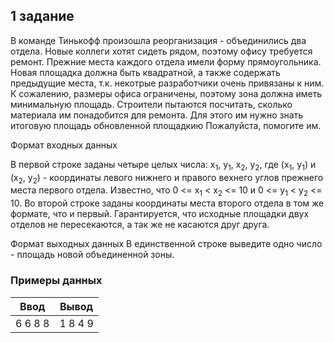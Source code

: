 ## 1 задание
В команде Тинькофф произошла реорганизация - объединились два отдела. Новые коллеги хотят сидеть рядом, поэтому офису требуется ремонт.
Прежние места каждого отдела имели форму прямоугольника. Новая площадка должна быть квадратной, а также содержать предыдущие места, т.к. некотрые разработчики очень привязаны к ним. К сожалению, размеры офиса ограничены, поэтому зона должна иметь минимальную площадь. Строители пытаются посчитать, сколько материала им понадобится для ремонта. Для этого им нужно знать итоговую площадь обновленной площадкию Пожалуйста, помогите им.


Формат входных данных

В первой строке заданы четыре целых числа: x<sub>1</sub>, y<sub>1</sub>, x<sub>2</sub>, y<sub>2</sub>, где (x<sub>1</sub>, y<sub>1</sub>) и (x<sub>2</sub>, y<sub>2</sub>) - координаты левого нижнего и правого вехнего углов прежнего места первого отдела. Известно, что 0 <= x<sub>1</sub> < x<sub>2</sub> <= 10 и 0 <= y<sub>1</sub> < y<sub>2</sub> <= 10. 
Во второй строке заданы координаты места второго отдела в том же формате, что и первый. Гарантируется, что исходные площадки двух отделов не пересекаются, а так же не касаются друг друга.

Формат выходных данных
В единственной строке выведите одно число - площадь новой объединенной зоны.

### Примеры данных 

| Ввод | Вывод |
| ---- | ----- |
| 6 6 8 8 | 1 8 4 9 |
